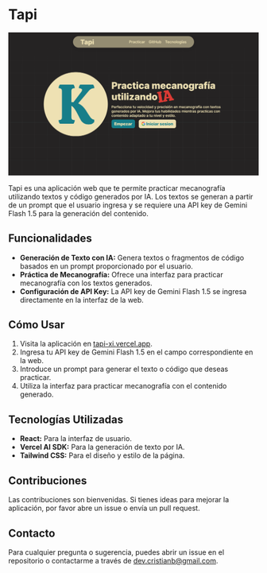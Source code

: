 
# Tapi

![Portada de la Web](./src/assets/portada.png)

Tapi es una aplicación web que te permite practicar mecanografía utilizando textos y código generados por IA. Los textos se generan a partir de un prompt que el usuario ingresa y se requiere una API key de Gemini Flash 1.5 para la generación del contenido.

## Funcionalidades

- **Generación de Texto con IA:** Genera textos o fragmentos de código basados en un prompt proporcionado por el usuario.
- **Práctica de Mecanografía:** Ofrece una interfaz para practicar mecanografía con los textos generados.
- **Configuración de API Key:** La API key de Gemini Flash 1.5 se ingresa directamente en la interfaz de la web.

## Cómo Usar

1. Visita la aplicación en [tapi-xi.vercel.app](https://tapi-xi.vercel.app).
2. Ingresa tu API key de Gemini Flash 1.5 en el campo correspondiente en la web.
3. Introduce un prompt para generar el texto o código que deseas practicar.
4. Utiliza la interfaz para practicar mecanografía con el contenido generado.

## Tecnologías Utilizadas

- **React:** Para la interfaz de usuario.
- **Vercel AI SDK:** Para la generación de texto por IA.
- **Tailwind CSS:** Para el diseño y estilo de la página.

## Contribuciones

Las contribuciones son bienvenidas. Si tienes ideas para mejorar la aplicación, por favor abre un issue o envía un pull request.


## Contacto

Para cualquier pregunta o sugerencia, puedes abrir un issue en el repositorio o contactarme a través de dev.cristianb@gmail.com.

